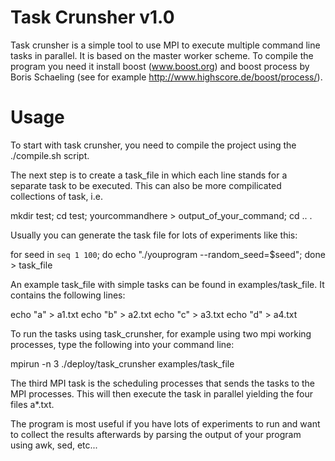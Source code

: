 Task Crunsher v1.0
=============

Task crunsher is a simple tool to use MPI to execute multiple command line tasks in parallel. It is based on the master worker scheme. To compile the program you need it install boost (www.boost.org) and boost process by Boris Schaeling (see for example http://www.highscore.de/boost/process/). 


Usage
=======
To start with task crunsher, you need to compile the project using the ./compile.sh script. 

The next step is to create a task_file in which each line stands for a separate task to be executed. 
This can also be more compilicated collections of task, i.e. 

mkdir test; cd test; yourcommandhere > output_of_your_command; cd .. .

Usually you can generate the task file for lots of experiments like this:

for seed in `seq 1 100`; do echo "./youprogram --random_seed=$seed"; done > task_file

An example task_file with simple tasks can be found in examples/task_file. 
It contains the following lines:

echo "a" > a1.txt
echo "b" > a2.txt
echo "c" > a3.txt
echo "d" > a4.txt

To run the tasks using task_crunsher, for example using two mpi working processes, type the following into your command line:

mpirun -n 3 ./deploy/task_crunsher examples/task_file

The third MPI task is the scheduling processes that sends the tasks to the MPI processes.
This will then execute the task in parallel yielding the four files a*.txt.

The program is most useful if you have lots of experiments to run and want to collect the results afterwards by parsing the output of your program using awk, sed, etc...

